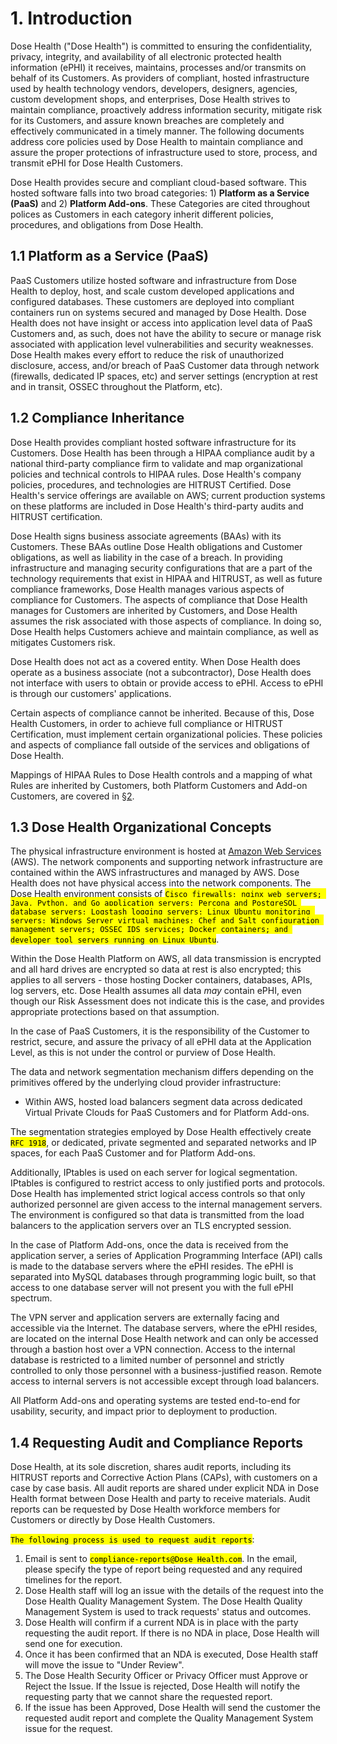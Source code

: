 # 1. Introduction

Dose Health ("Dose Health") is committed to ensuring the confidentiality, privacy, integrity, and availability of all electronic protected health information (ePHI) it receives, maintains, processes and/or transmits on behalf of its Customers. As providers of compliant, hosted infrastructure used by health technology vendors, developers, designers, agencies, custom development shops, and enterprises, Dose Health strives to maintain compliance, proactively address information security, mitigate risk for its Customers, and assure known breaches are completely and effectively communicated in a timely manner. The following documents address core policies used by Dose Health to maintain compliance and assure the proper protections of infrastructure used to store, process, and transmit ePHI for Dose Health Customers.

Dose Health provides secure and compliant cloud-based software. This hosted software falls into two broad categories: 1) **Platform as a Service (PaaS)** and 2) **Platform Add-ons**. These Categories are cited throughout polices as Customers in each category inherit different policies, procedures, and obligations from Dose Health.

## 1.1 Platform as a Service (PaaS)

PaaS Customers utilize hosted software and infrastructure from Dose Health to deploy, host, and scale custom developed applications and configured databases. These customers are deployed into compliant containers run on systems secured and managed by Dose Health. Dose Health does not have insight or access into application level data of PaaS Customers and, as such, does not have the ability to secure or manage risk associated with application level vulnerabilities and security weaknesses. Dose Health makes every effort to reduce the risk of unauthorized disclosure, access, and/or breach of PaaS Customer data through network (firewalls, dedicated IP spaces, etc) and server settings (encryption at rest and in transit, OSSEC throughout the Platform, etc).

## 1.2 Compliance Inheritance

Dose Health provides compliant hosted software infrastructure for its Customers. Dose Health has been through a HIPAA compliance audit by a national third-party compliance firm to validate and map organizational policies and technical controls to HIPAA rules. Dose Health's company policies, procedures, and technologies are HITRUST Certified. Dose Health's service offerings are available on AWS; current production systems on these platforms are included in Dose Health's third-party audits and HITRUST certification.

Dose Health signs business associate agreements (BAAs) with its Customers. These BAAs outline Dose Health obligations and Customer obligations, as well as liability in the case of a breach. In providing infrastructure and managing security configurations that are a part of the technology requirements that exist in HIPAA and HITRUST, as well as future compliance frameworks, Dose Health manages various aspects of compliance for Customers. The aspects of compliance that Dose Health manages for Customers are inherited by Customers, and Dose Health assumes the risk associated with those aspects of compliance. In doing so, Dose Health helps Customers achieve and maintain compliance, as well as mitigates Customers risk.

Dose Health does not act as a covered entity. When Dose Health does operate as a business associate (not a subcontractor), Dose Health does not interface with users to obtain or provide access to ePHI. Access to ePHI is through our customers' applications.

Certain aspects of compliance cannot be inherited. Because of this, Dose Health Customers, in order to achieve full compliance or HITRUST Certification, must implement certain organizational policies. These policies and aspects of compliance fall outside of the services and obligations of Dose Health.

Mappings of HIPAA Rules to Dose Health controls and a mapping of what Rules are inherited by Customers, both Platform Customers and Add-on Customers, are covered in [§2](#2.-hipaa-inheritance).

## 1.3 Dose Health Organizational Concepts

The physical infrastructure environment is hosted at [Amazon Web Services](https://aws.amazon.com/) (AWS). The network components and supporting network infrastructure are contained within the AWS infrastructures and managed by AWS. Dose Health does not have physical access into the network components. The Dose Health environment consists of <mark>`Cisco firewalls; nginx web servers; Java, Python, and Go application servers; Percona and PostgreSQL database servers; Logstash logging servers; Linux Ubuntu monitoring servers; Windows Server virtual machines; Chef and Salt configuration management servers; OSSEC IDS services; Docker containers; and developer tool servers running on Linux Ubuntu`</mark>.

Within the Dose Health Platform on AWS, all data transmission is encrypted and all hard drives are encrypted so data at rest is also encrypted; this applies to all servers - those hosting Docker containers, databases, APIs, log servers, etc. Dose Health assumes all data *may* contain ePHI, even though our Risk Assessment does not indicate this is the case, and provides appropriate protections based on that assumption.

In the case of PaaS Customers, it is the responsibility of the Customer to restrict, secure, and assure the privacy of all ePHI data at the Application Level, as this is not under the control or purview of Dose Health.

The data and network segmentation mechanism differs depending on the primitives offered by the underlying cloud provider infrastructure:

* Within AWS, hosted load balancers segment data across dedicated Virtual Private Clouds for PaaS Customers and for Platform Add-ons.

The segmentation strategies employed by Dose Health effectively create <mark>`RFC 1918`</mark>, or dedicated, private segmented and separated networks and IP spaces, for each PaaS Customer and for Platform Add-ons.

Additionally, IPtables is used on each server for logical segmentation. IPtables is configured to restrict access to only justified ports and protocols. Dose Health has implemented strict logical access controls so that only authorized personnel are given access to the internal management servers. The environment is configured so that data is transmitted from the load balancers to the application servers over an TLS encrypted session.

In the case of Platform Add-ons, once the data is received from the application server, a series of Application Programming Interface (API) calls is made to the database servers where the ePHI resides. The ePHI is separated into MySQL databases through programming logic built, so that access to one database server will not present you with the full ePHI spectrum.

The VPN server and application servers are externally facing and accessible via the Internet. The database servers, where the ePHI resides, are located on the internal Dose Health network and can only be accessed through a bastion host over a VPN connection. Access to the internal database is restricted to a limited number of personnel and strictly controlled to only those personnel with a business-justified reason. Remote access to internal servers is not accessible except through load balancers.

All Platform Add-ons and operating systems are tested end-to-end for usability, security, and impact prior to deployment to production.

## 1.4 Requesting Audit and Compliance Reports

Dose Health, at its sole discretion, shares audit reports, including its HITRUST reports and Corrective Action Plans (CAPs), with customers on a case by case basis. All audit reports are shared under explicit NDA in Dose Health format between Dose Health and party to receive materials. Audit reports can be requested by Dose Health workforce members for Customers or directly by Dose Health Customers.

<mark>`The following process is used to request audit reports`</mark>:

1. Email is sent to <mark>`compliance-reports@Dose Health.com`</mark>. In the email, please specify the type of report being requested and any required timelines for the report.
2. Dose Health staff will log an issue with the details of the request into the Dose Health Quality Management System. The Dose Health Quality Management System is used to track requests' status and outcomes.
3. Dose Health will confirm if a current NDA is in place with the party requesting the audit report. If there is no NDA in place, Dose Health will send one for execution.
4. Once it has been confirmed that an NDA is executed, Dose Health staff will move the issue to "Under Review".
5. The Dose Health Security Officer or Privacy Officer must Approve or Reject the Issue. If the Issue is rejected, Dose Health will notify the requesting party that we cannot share the requested report.
6. If the issue has been Approved, Dose Health will send the customer the requested audit report and complete the Quality Management System issue for the request.
